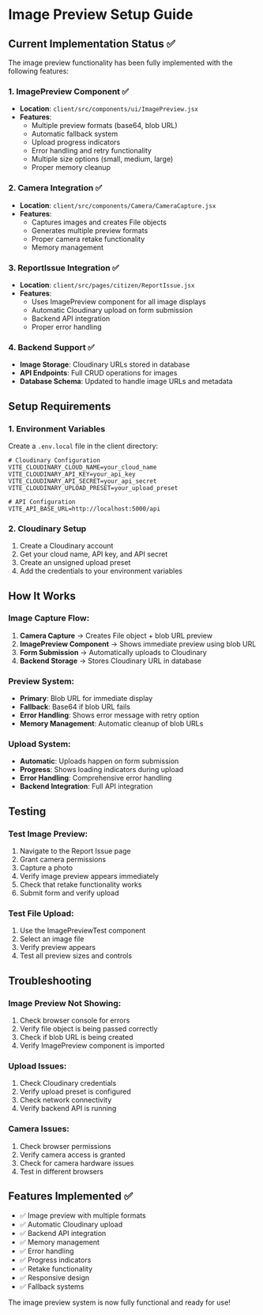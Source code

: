 # Image Preview Setup Guide

## Current Implementation Status ✅

The image preview functionality has been fully implemented with the following features:

### 1. **ImagePreview Component** ✅
- **Location**: `client/src/components/ui/ImagePreview.jsx`
- **Features**:
  - Multiple preview formats (base64, blob URL)
  - Automatic fallback system
  - Upload progress indicators
  - Error handling and retry functionality
  - Multiple size options (small, medium, large)
  - Proper memory cleanup

### 2. **Camera Integration** ✅
- **Location**: `client/src/components/Camera/CameraCapture.jsx`
- **Features**:
  - Captures images and creates File objects
  - Generates multiple preview formats
  - Proper camera retake functionality
  - Memory management

### 3. **ReportIssue Integration** ✅
- **Location**: `client/src/pages/citizen/ReportIssue.jsx`
- **Features**:
  - Uses ImagePreview component for all image displays
  - Automatic Cloudinary upload on form submission
  - Backend API integration
  - Proper error handling

### 4. **Backend Support** ✅
- **Image Storage**: Cloudinary URLs stored in database
- **API Endpoints**: Full CRUD operations for images
- **Database Schema**: Updated to handle image URLs and metadata

## Setup Requirements

### 1. Environment Variables
Create a `.env.local` file in the client directory:

```env
# Cloudinary Configuration
VITE_CLOUDINARY_CLOUD_NAME=your_cloud_name
VITE_CLOUDINARY_API_KEY=your_api_key
VITE_CLOUDINARY_API_SECRET=your_api_secret
VITE_CLOUDINARY_UPLOAD_PRESET=your_upload_preset

# API Configuration
VITE_API_BASE_URL=http://localhost:5000/api
```

### 2. Cloudinary Setup
1. Create a Cloudinary account
2. Get your cloud name, API key, and API secret
3. Create an unsigned upload preset
4. Add the credentials to your environment variables

## How It Works

### Image Capture Flow:
1. **Camera Capture** → Creates File object + blob URL preview
2. **ImagePreview Component** → Shows immediate preview using blob URL
3. **Form Submission** → Automatically uploads to Cloudinary
4. **Backend Storage** → Stores Cloudinary URL in database

### Preview System:
- **Primary**: Blob URL for immediate display
- **Fallback**: Base64 if blob URL fails
- **Error Handling**: Shows error message with retry option
- **Memory Management**: Automatic cleanup of blob URLs

### Upload System:
- **Automatic**: Uploads happen on form submission
- **Progress**: Shows loading indicators during upload
- **Error Handling**: Comprehensive error handling
- **Backend Integration**: Full API integration

## Testing

### Test Image Preview:
1. Navigate to the Report Issue page
2. Grant camera permissions
3. Capture a photo
4. Verify image preview appears immediately
5. Check that retake functionality works
6. Submit form and verify upload

### Test File Upload:
1. Use the ImagePreviewTest component
2. Select an image file
3. Verify preview appears
4. Test all preview sizes and controls

## Troubleshooting

### Image Preview Not Showing:
1. Check browser console for errors
2. Verify file object is being passed correctly
3. Check if blob URL is being created
4. Verify ImagePreview component is imported

### Upload Issues:
1. Check Cloudinary credentials
2. Verify upload preset is configured
3. Check network connectivity
4. Verify backend API is running

### Camera Issues:
1. Check browser permissions
2. Verify camera access is granted
3. Check for camera hardware issues
4. Test in different browsers

## Features Implemented ✅

- ✅ Image preview with multiple formats
- ✅ Automatic Cloudinary upload
- ✅ Backend API integration
- ✅ Memory management
- ✅ Error handling
- ✅ Progress indicators
- ✅ Retake functionality
- ✅ Responsive design
- ✅ Fallback systems

The image preview system is now fully functional and ready for use!
